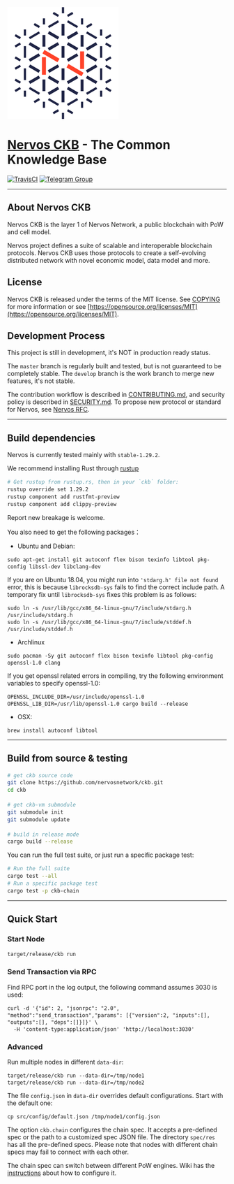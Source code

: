 <img src="https://raw.githubusercontent.com/poshboytl/tuchuang/master/nervos-logo-dark.png" width="256">

# [Nervos CKB](https://www.nervos.org/) - The Common Knowledge Base

[![TravisCI](https://travis-ci.com/nervosnetwork/ckb.svg?token=y9uR6ygmT3geQaMJ4jpJ&branch=develop)](https://travis-ci.com/nervosnetwork/ckb)
[![Telegram Group](https://cdn.rawgit.com/Patrolavia/telegram-badge/8fe3382b/chat.svg)](https://t.me/nervos_ckb_dev)

---

## About Nervos CKB

Nervos CKB is the layer 1 of Nervos Network, a public blockchain with PoW and cell model.

Nervos project defines a suite of scalable and interoperable blockchain protocols. Nervos CKB uses those protocols to create a self-evolving distributed network with novel economic model, data model and more.

## License

Nervos CKB is released under the terms of the MIT license. See [COPYING](COPYING) for more information or see [https://opensource.org/licenses/MIT](https://opensource.org/licenses/MIT).

## Development Process

This project is still in development, it's NOT in production ready status.

The `master` branch is regularly built and tested, but is not guaranteed to be completely stable. The `develop` branch is the work branch to merge new features, it's not stable.

The contribution workflow is described in [CONTRIBUTING.md](CONTRIBUTING.md), and security policy is described in [SECURITY.md](SECURITY.md). To propose new protocol or standard for Nervos, see [Nervos RFC](https://github.com/nervosnetwork/rfcs).

---

## Build dependencies

Nervos is currently tested mainly with `stable-1.29.2`.

We recommend installing Rust through [rustup](https://www.rustup.rs/)

```bash
# Get rustup from rustup.rs, then in your `ckb` folder:
rustup override set 1.29.2
rustup component add rustfmt-preview
rustup component add clippy-preview
```

Report new breakage is welcome.

You also need to get the following packages：

* Ubuntu and Debian:

```shell
sudo apt-get install git autoconf flex bison texinfo libtool pkg-config libssl-dev libclang-dev
```

If you are on Ubuntu 18.04, you might run into `'stdarg.h' file not found` error, this is because `librocksdb-sys` fails to find the correct include path. A temporary fix until `librocksdb-sys` fixes this problem is as follows:

```shell
sudo ln -s /usr/lib/gcc/x86_64-linux-gnu/7/include/stdarg.h /usr/include/stdarg.h
sudo ln -s /usr/lib/gcc/x86_64-linux-gnu/7/include/stddef.h /usr/include/stddef.h
```

* Archlinux

```shell
sudo pacman -Sy git autoconf flex bison texinfo libtool pkg-config openssl-1.0 clang
```

If you get openssl related errors in compiling, try the following environment variables to specify openssl-1.0:

```shell
OPENSSL_INCLUDE_DIR=/usr/include/openssl-1.0 OPENSSL_LIB_DIR=/usr/lib/openssl-1.0 cargo build --release
```

* OSX:

```shell
brew install autoconf libtool
```

---

## Build from source & testing

```bash
# get ckb source code
git clone https://github.com/nervosnetwork/ckb.git
cd ckb

# get ckb-vm submodule
git submodule init
git submodule update

# build in release mode
cargo build --release
```

You can run the full test suite, or just run a specific package test:

```bash
# Run the full suite
cargo test --all
# Run a specific package test
cargo test -p ckb-chain
```

---

## Quick Start

### Start Node

```shell
target/release/ckb run
```

### Send Transaction via RPC

Find RPC port in the log output, the following command assumes 3030 is used:

```shell
curl -d '{"id": 2, "jsonrpc": "2.0", "method":"send_transaction","params": [{"version":2, "inputs":[], "outputs":[], "deps":[]}]}' \
  -H 'content-type:application/json' 'http://localhost:3030'
```

### Advanced

Run multiple nodes in different `data-dir`:

```shell
target/release/ckb run --data-dir=/tmp/node1
target/release/ckb run --data-dir=/tmp/node2
```

The file `config.json` in `data-dir` overrides default configurations. Start with the default one:

```shell
cp src/config/default.json /tmp/node1/config.json
```

The option `ckb.chain` configures the chain spec. It accepts a pre-defined spec or the path to a customized spec JSON file. The directory `spec/res` has all the pre-defined specs. Please note that nodes with different chain specs may fail to connect with each other.

The chain spec can switch between different PoW engines. Wiki has the [instructions](https://github.com/nervosnetwork/ckb/wiki/PoW-Engines) about how to configure it.

